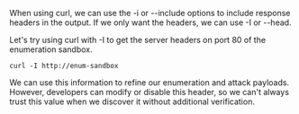 When using curl, we can use the -i or --include options to include response headers in the output. If we only want the headers, we can use -I or --head.

Let's try using curl with -I to get the server headers on port 80 of the enumeration sandbox.

```console
curl -I http://enum-sandbox
```

We can use this information to refine our enumeration and attack payloads. However, developers can modify or disable this header, so we can't always trust this value when we discover it without additional verification.

